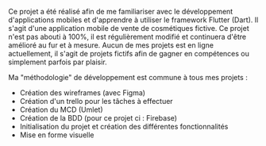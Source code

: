 Ce projet a été réalisé afin de me familiariser avec le développement d'applications mobiles et d'apprendre à utiliser le framework Flutter (Dart). Il s'agit d'une application mobile de vente de cosmétiques fictive. 
Ce projet n'est pas abouti à 100%, il est régulièrement modifié et continuera d'être amélioré au fur et à mesure. 
Aucun de mes projets est en ligne actuellement, il s'agit de projets fictifs afin de gagner en compétences ou simplement parfois par plaisir. 

Ma "méthodologie" de développement est commune à tous mes projets : 
- Création des wireframes (avec Figma)
- Création d'un trello pour les tâches à effectuer 
- Création du MCD (Umlet)
- Création de la BDD (pour ce projet ci : Firebase)
- Initialisation du projet et création des différentes fonctionnalités
- Mise en forme visuelle
  
